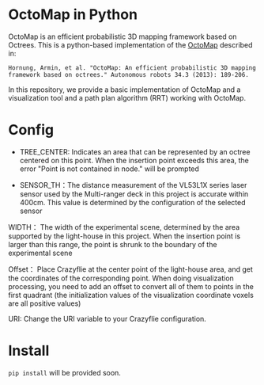 # OctoMap in Python
OctoMap is an efficient probabilistic 3D mapping framework based on Octrees. This is a python-based implementation of the [OctoMap](http://octomap.github.io/) described in: 

```
Hornung, Armin, et al. "OctoMap: An efficient probabilistic 3D mapping framework based on octrees." Autonomous robots 34.3 (2013): 189-206.
```

In this repository, we provide a basic implementation of OctoMap and a visualization tool and a path plan algorithm (RRT) working with OctoMap.

# Config
- TREE_CENTER: Indicates an area that can be represented by an octree centered on this point. When the insertion point exceeds this area, the error "Point is not contained in node." will be prompted

- SENSOR_TH：The distance measurement of the VL53L1X series laser sensor used by the Multi-ranger deck in this project is accurate within 400cm. This value is determined by the configuration of the selected sensor

WIDTH： The width of the experimental scene, determined by the area supported by the light-house in this project. When the insertion point is larger than this range, the point is shrunk to the boundary of the experimental scene

Offset： Place Crazyflie at the center point of the light-house area, and get the coordinates of the corresponding point. When doing visualization processing, you need to add an offset to convert all of them to points in the first quadrant 
(the initialization values of the visualization coordinate voxels are all positive values)

URI: Change the URI variable to your Crazyflie configuration.

# Install
`pip install` will be provided soon.